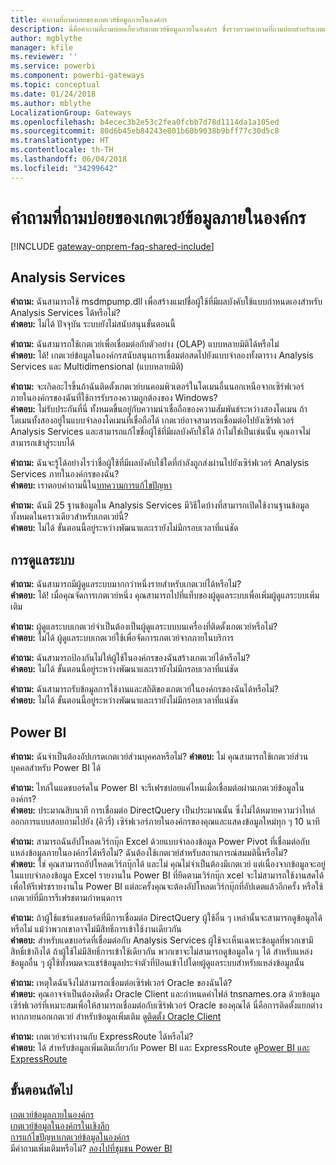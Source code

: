 ```yaml
---
title: คำถามที่ถามบ่อยของเกตเวย์ข้อมูลภายในองค์กร
description: นี่คือคำถามที่ถามบ่อยเกี่ยวกับเกตเวย์ข้อมูลภายในองค์กร ซึ่งรวบรวมคำถามที่ถามบ่อยสำหรับเกตเวย์ไว้ในที่เดียว
author: mgblythe
manager: kfile
ms.reviewer: ''
ms.service: powerbi
ms.component: powerbi-gateways
ms.topic: conceptual
ms.date: 01/24/2018
ms.author: mblythe
LocalizationGroup: Gateways
ms.openlocfilehash: b4ecec3b2e53c2fea0fcbb7d78d1114da1a105ed
ms.sourcegitcommit: 80d6b45eb84243e801b60b9038b9bff77c30d5c8
ms.translationtype: HT
ms.contentlocale: th-TH
ms.lasthandoff: 06/04/2018
ms.locfileid: "34299642"
---
```

# <a name="on-premises-data-gateway-faq"></a>คำถามที่ถามบ่อยของเกตเวย์ข้อมูลภายในองค์กร
<!-- Shared FAQ shared Include -->
[!INCLUDE [gateway-onprem-faq-shared-include](./includes/gateway-onprem-faq-shared-include.md)]

## <a name="analysis-services"></a>Analysis Services
**คำถาม:** ฉันสามารถใช้ msdmpump.dll เพื่อสร้างแมปชื่อผู้ใช้ที่มีผลบังคับใช้แบบกำหนดเองสำหรับ Analysis Services ได้หรือไม่?  
**คำตอบ:** ไม่ได้ ปัจจุบัน ระบบยังไม่สนับสนุนขั้นตอนนี้

**คำถาม:** ฉันสามารถใช้เกตเวย์เพื่อเชื่อมต่อกับตัวอย่าง (OLAP) แบบหลายมิติได้หรือไม่  
**คำตอบ:** ได้! เกตเวย์ข้อมูลในองค์กรสนับสนุนการเชื่อมต่อสดไปยังแบบจำลองทั้งตาราง Analysis Services และ Multidimensional (แบบหลายมิติ)

**คำถาม:** จะเกิดอะไรขึ้นถ้าฉันติดตั้งเกตเวย์บนคอมพิวเตอร์ในโดเมนอื่นนอกเหนือจากเซิร์ฟเวอร์ภายในองค์กรของฉันที่ใช้การรับรองความถูกต้องของ Windows?  
**คำตอบ:** ไม่รับประกันที่นี่ ทั้งหมดขึ้นอยู่กับความน่าเชื่อถือของความสัมพันธ์ระหว่างสองโดเมน ถ้าโดเมนทั้งสองอยู่ในแบบจำลองโดเมนที่เชื่อถือได้ เกตเวย์อาจสามารถเชื่อมต่อไปยังเซิร์ฟเวอร์ Analysis Services และสามารถแก้ไขชื่อผู้ใช้ที่มีผลบังคับใช้ได้ ถ้าไม่ใช่เป็นเช่นนั้น คุณอาจไม่สามารถเข้าสู่ระบบได้

**คำถาม:** ฉันจะรู้ได้อย่างไรว่าชื่อผู้ใช้ที่มีผลบังคับใช้ใดที่กำลังถูกส่งผ่านไปยังเซิร์ฟเวอร์ Analysis Services ภายในองค์กรของฉัน?  
**คำตอบ:** เราตอบคำถามนี้ใน[บทความการแก้ไขปัญหา](service-gateway-onprem-tshoot.md)

**คำถาม:** ฉันมี 25 ฐานข้อมูลใน Analysis Services มีวิธีใดบ้างที่สามารถเปิดใช้งานฐานข้อมูลทั้งหมดในคราวเดียวสำหรับเกตเวย์นี้?  
**คำตอบ:** ไม่ได้ ขั้นตอนนี้อยู่ระหว่างพัฒนาและเรายังไม่มีกรอบเวลาที่แน่ชัด

## <a name="administration"></a>การดูแลระบบ
**คำถาม:** ฉันสามารถมีผู้ดูแลระบบมากกว่าหนึ่งรายสำหรับเกตเวย์ได้หรือไม่?  
**คำตอบ:** ได้! เมื่อคุณจัดการเกตเวย์หนึ่ง คุณสามารถไปที่แท็บของผู้ดูแลระบบเพื่อเพิ่มผู้ดูแลระบบเพิ่มเติม

**คำถาม:** ผู้ดูแลระบบเกตเวย์จำเป็นต้องเป็นผู้ดูแลระบบบนเครื่องที่ติดตั้งเกตเวย์หรือไม่?  
**คำตอบ:** ไม่ได้ ผู้ดูแลระบบเกตเวย์ใช้เพื่อจัดการเกตเวย์จากภายในบริการ

**คำถาม:** ฉันสามารถป้องกันไม่ให้ผู้ใช้ในองค์กรของฉันสร้างเกตเวย์ได้หรือไม่?  
**คำตอบ:** ไม่ได้ ขั้นตอนนี้อยู่ระหว่างพัฒนาและเรายังไม่มีกรอบเวลาที่แน่ชัด

**คำถาม:** ฉันสามารถรับข้อมูลการใช้งานและสถิติของเกตเวย์ในองค์กรของฉันได้หรือไม่?  
**คำตอบ:** ไม่ได้ ขั้นตอนนี้อยู่ระหว่างพัฒนาและเรายังไม่มีกรอบเวลาที่แน่ชัด

## <a name="power-bi"></a>Power BI
**คำถาม:** ฉันจำเป็นต้องอัปเกรดเกตเวย์ส่วนบุคคลหรือไม่?
**คำตอบ:** ไม่ คุณสามารถใช้เกตเวย์ส่วนบุคคลสำหรับ Power BI ได้

**คำถาม:** ไทล์ในแดชบอร์ดใน Power BI จะรีเฟรชบ่อยแค่ไหนเมื่อเชื่อมต่อผ่านเกตเวย์ข้อมูลในองค์กร?  
**คำตอบ:** ประมาณสิบนาที การเชื่อมต่อ DirectQuery เป็นประมาณนั้น ซึ่งไม่ได้หมายความว่าไทล์ออกการแบบสอบถามไปยัง (คิวรี่) เซิร์ฟเวอร์ภายในองค์กรของคุณและแสดงข้อมูลใหม่ทุก ๆ 10 นาที

**คำถาม:** สามารถฉันอัปโหลดเวิร์กบุ๊ก Excel ด้วยแบบจำลองข้อมูล Power Pivot ที่เชื่อมต่อกับแหล่งข้อมูลภายในองค์กรได้หรือไม่? ฉันต้องใช้เกตเวย์สำหรับสถานการณ์สมมตินี้หรือไม่?  
**คำตอบ:** ใช่ คุณสามารถอัปโหลดเวิร์กบุ๊กได้ และไม่ คุณไม่จำเป็นต้องมีเกตเวย์ แต่เนื่องจากข้อมูลจะอยู่ในแบบจำลองข้อมูล Excel รายงานใน Power BI ที่ยึดตามเวิร์กบุ๊ก xcel จะไม่สามารถใช้งานสดได้ เพื่อให้รีเฟรชรายงานใน Power BI แต่ละครั้งคุณจะต้องอัปโหลดเวิร์กบุ๊กที่อัปเดตแล้วอีกครั้ง หรือใช้เกตเวย์ที่มีการรีเฟรชตามกำหนดการ

**คำถาม:** ถ้าผู้ใช้แชร์แดชบอร์ดที่มีการเชื่อมต่อ DirectQuery ผู้ใช้อื่น ๆ เหล่านั้นจะสามารถดูข้อมูลได้หรือไม่ แม้ว่าพวกเขาอาจไม่มีสิทธิ์การเข้าใช้งานเดียวกัน  
**คำตอบ:** สำหรับแดชบอร์ดที่เชื่อมต่อกับ Analysis Services ผู้ใช้จะเห็นเฉพาะข้อมูลที่พวกเขามีสิทธิ์เข้าถึงได้ ถ้าผู้ใช้ไม่มีสิทธิ์การเข้าใช้เดียวกัน พวกเขาจะไม่สามารถดูข้อมูลใด ๆ ได้ สำหรับแหล่งข้อมูลอื่น ๆ ผู้ใช้ทั้งหมดจะแชร์ข้อมูลประจำตัวที่ป้อนเข้าไปโดยผู้ดูแลระบบสำหรับแหล่งข้อมูลนั้น

**คำถาม:** เหตุใดฉันจึงไม่สามารถเชื่อมต่อเซิร์ฟเวอร์ Oracle ของฉันได้?  
**คำตอบ:** คุณอาจจำเป็นต้องติดตั้ง Oracle Client และกำหนดค่าไฟล์ tnsnames.ora ด้วยข้อมูลเซิร์ฟเวอร์ที่เหมาะสมเพื่อให้สามารถเชื่อมต่อกับเซิร์ฟเวอร์ Oracle ของคุณได้ นี่คือการติดตั้งแยกต่างหากภายนอกเกตเวย์ สำหรับข้อมูลเพิ่มเติม ดู[ติดตั้ง Oracle Client](service-gateway-onprem-manage-oracle.md#installing-the-oracle-client)

**คำถาม:** เกตเวย์จะทำงานกับ ExpressRoute ได้หรือไม่?  
**คำตอบ:** ได้ สำหรับข้อมูลเพิ่มเติมเกี่ยวกับ Power BI และ ExpressRoute ดู[Power BI และ ExpressRoute](service-admin-power-bi-expressroute.md)

## <a name="next-steps"></a>ขั้นตอนถัดไป
[เกตเวย์ข้อมูลภายในองค์กร](service-gateway-onprem.md)  
[เกตเวย์ข้อมูลในองค์กรในเชิงลึก](service-gateway-onprem-indepth.md)  
[การแก้ไขปัญหาเกตเวย์ข้อมูลในองค์กร](service-gateway-onprem-tshoot.md)  
มีคำถามเพิ่มเติมหรือไม่? [ลองไปที่ชุมชน Power BI](http://community.powerbi.com/)

